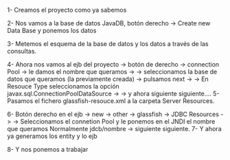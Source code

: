 1- Creamos el proyecto como ya sabemos

2- Nos vamos a la base de datos JavaDB, botón derecho -> Create new Data Base y ponemos los datos

3- Metemos el esquema de la base de datos y los datos a través de las consultas.

4- Ahora nos vamos al ejb del proyecto -> botón de derecho -> connection Pool -> le damos el nombre que queramos ->
	-> seleccionamos la base de datos que queramos (la previamente creada) -> pulsamos next ->
	-> En Resouce Type seleccionamos la opción javax.sql.ConnectionPoolDataSource ->
	-> y ahora siguiente siguiente....
5- Pasamos el fichero glassfish-resouce.xml a la carpeta Server Resources.

6- Botón derecho en el ejb -> new -> other -> glassfish -> JDBC Resources -> 
	-> Seleccionamos el connetion Pool  y le ponemos en el JNDI el nombre que queramos
	Normalmente jdcb/nombre -> siguiente siguiente.
7- Y ahora ya generamos los entity y lo ejb

8- Y nos ponemos a trabajar